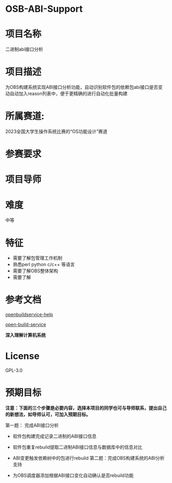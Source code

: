 # OSB-ABI-Support
# **项目名称**

二进制abi接口分析

# **项目描述**

为OBS构建系统实现ABI接口分析功能，自动识别软件包的依赖包abi接口是否变动自动加入reason列表中，便于更精确的进行自动化批量构建

# **所属赛道:**

2023全国大学生操作系统比赛的“OS功能设计”赛道

# **参赛要求**


# **项目导师**


# **难度**

中等


# 特征

* 需要了解包管理工作机制
* 熟悉perl python c/c++ 等语言
* 需要了解OBS整体架构
* 需要了解

# 参考文档

 [openbuildservice-help](https://openbuildservice.org/help/manuals/obs-user-guide/)

 [open-build-service](https://github.com/openSUSE/open-build-service)

 **深入理解计算机系统**

# License

GPL-3.0


# 预期目标

**注意：下面的三个步骤是必要内容，选择本项目的同学也可与导师联系，提出自己的新想法，如导师认可，可加入预期目标。**

第一题： 完成ABI接口分析

* 软件包构建完成记录二进制的ABI接口信息
* 软件包重复rebuild提取二进制ABI接口信息与数据库中的信息对比
* ABI变更触发依赖树中的包进行rebuild
  第二题：完成OBS构建系统的ABI分析支持

* 为OBS调度器添加根据ABI接口变化自动确认是否rebuild功能

